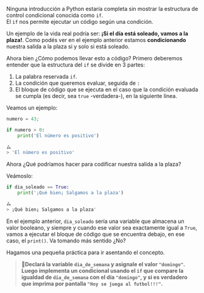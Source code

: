 Ninguna introducción a Python estaría completa sin mostrar la estructura de control condicional conocida como `if`. <br>
El `if` nos permite ejecutar un código según una condición.

Un ejemplo de la vida real podría ser:
**¡Si el día está soleado, vamos a la plaza!**. Como podés ver en el ejemplo anterior estamos **condicionando** nuestra salida a la plaza si y solo si está soleado.

Ahora bien ¿Cómo podemos llevar esto a código? Primero deberemos entender que la estructura del `if` se divide en 3 partes:

1. La palabra reservada `if`.
2. La condición que queremos evaluar, seguida de `:`
3. El bloque de código que se ejecuta en el caso que la condición evaluada se cumpla (es decir, sea `true` -verdadera-), en la siguiente línea.

Veamos un ejemplo:

```python
numero = 43;

if numero > 0:
    print('El número es positivo')
    
ム
> 'El número es positivo'
```

Ahora ¿Qué podríamos hacer para codificar nuestra salida a la plaza?

Veámoslo:

```python
if dia_soleado == True:
    print('¡Qué bien¡ Salgamos a la plaza')

ム
> ¡Qué bien¡ Salgamos a la plaza'
```

En el ejemplo anterior, `dia_soleado` sería una variable que almacena un valor booleano, y siempre y cuando ese valor sea exactamente igual a `True`, vamos a ejecutar el bloque de código que se encuentra debajo, en ese caso, el `print()`. Va tomando más sentido ¿No?

Hagamos una pequeña práctica para ir asentando el concepto. 

> :memo:**Declará la variable `dia_de_semana` y asignale el valor `"domingo"`. Luego implementa un condicional usando el `if` que compare la igualdad de `dia_de_semana` con el día `"domingo"`, y si es verdadero que imprima por pantalla `"Hoy se juega al futbol!!!"`.**
